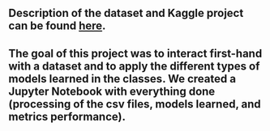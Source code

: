 ## Description of the dataset and Kaggle project can be found [here](https://www.kaggle.com/competitions/petfinder-adoption-prediction).

## The goal of this project was to interact first-hand with a dataset and to apply the different types of models learned in the classes. We created a Jupyter Notebook with everything done (processing of the csv files, models learned, and metrics performance).
